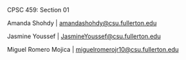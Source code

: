 CPSC 459: Section 01

Amanda Shohdy | amandashohdy@csu.fullerton.edu

Jasmine Youssef | JasmineYoussef@csu.fullerton.edu

Miguel Romero Mojica | miguelromerojr10@csu.fullerton.edu
